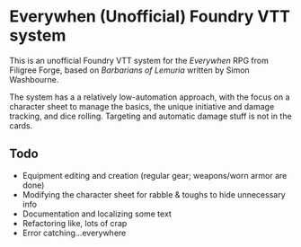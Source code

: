 # Everywhen (Unofficial) Foundry VTT system

This is an unofficial Foundry VTT system for the *Everywhen* RPG from Filigree Forge, based on *Barbarians of Lemuria* written by Simon Washbourne.

The system has a a relatively low-automation approach, with the focus on a character sheet to manage the basics, the unique initiative and damage tracking, and dice rolling. Targeting and automatic damage stuff is not in the cards.

## Todo

* Equipment editing and creation (regular gear; weapons/worn armor are done)
* Modifying the character sheet for rabble & toughs to hide unnecessary info
* Documentation and localizing some text
* Refactoring like, lots of crap
* Error catching...everywhere